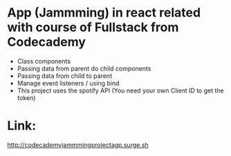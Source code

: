 # App (Jammming) in react related with course of Fullstack from Codecademy
* Class components
* Passing data from parent do child components
* Passing data from child to parent
* Manage event listeners / using bind
* This project uses the spotify API (You need your own Client ID to get the token)

# Link:
http://codecademyjammmingprojectagp.surge.sh